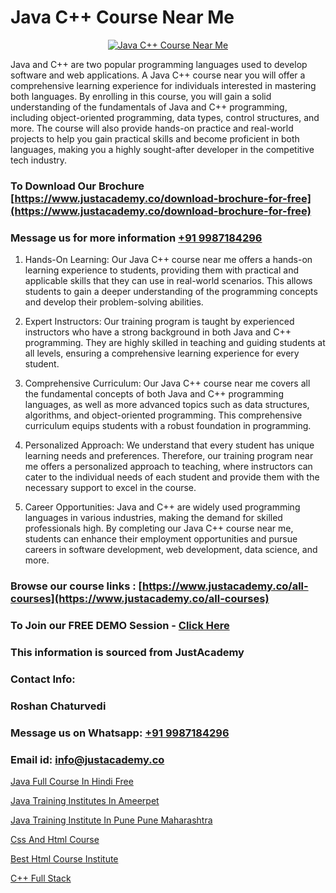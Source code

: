 # Java C++ Course Near Me

<p align="center">
  <a href="https://justacademy.co/course-detail/core-java-training">
    <img src="https://justacademy.co/storage2/course_image/1677245426_course_image.webp" alt="Java C++ Course Near Me">
  </a>
</p>


Java and C++ are two popular programming languages used to develop software and web applications. A Java C++ course near you will offer a comprehensive learning experience for individuals interested in mastering both languages. By enrolling in this course, you will gain a solid understanding of the fundamentals of Java and C++ programming, including object-oriented programming, data types, control structures, and more. The course will also provide hands-on practice and real-world projects to help you gain practical skills and become proficient in both languages, making you a highly sought-after developer in the competitive tech industry.
### To Download Our Brochure [https://www.justacademy.co/download-brochure-for-free](https://www.justacademy.co/download-brochure-for-free)
### Message us for more information [+91 9987184296](https://api.whatsapp.com/send?phone=919987184296)
1) Hands-On Learning: Our Java C++ course near me offers a hands-on learning experience to students, providing them with practical and applicable skills that they can use in real-world scenarios. This allows students to gain a deeper understanding of the programming concepts and develop their problem-solving abilities.

2) Expert Instructors: Our training program is taught by experienced instructors who have a strong background in both Java and C++ programming. They are highly skilled in teaching and guiding students at all levels, ensuring a comprehensive learning experience for every student.

3) Comprehensive Curriculum: Our Java C++ course near me covers all the fundamental concepts of both Java and C++ programming languages, as well as more advanced topics such as data structures, algorithms, and object-oriented programming. This comprehensive curriculum equips students with a robust foundation in programming.

4) Personalized Approach: We understand that every student has unique learning needs and preferences. Therefore, our training program near me offers a personalized approach to teaching, where instructors can cater to the individual needs of each student and provide them with the necessary support to excel in the course.

5) Career Opportunities: Java and C++ are widely used programming languages in various industries, making the demand for skilled professionals high. By completing our Java C++ course near me, students can enhance their employment opportunities and pursue careers in software development, web development, data science, and more.

### Browse our course links : [https://www.justacademy.co/all-courses](https://www.justacademy.co/all-courses) 
### To Join our FREE DEMO Session - [Click Here](https://www.justacademy.co/register-for-course-demo)


### This information is sourced from JustAcademy
### Contact Info:
### Roshan Chaturvedi
### Message us on Whatsapp: [+91 9987184296](https://api.whatsapp.com/send?phone=919987184296)
### Email id: [info@justacademy.co](mailto:info@justacademy.co)
                
[Java Full Course In Hindi Free](https://www.linkedin.com/pulse/java-full-course-hindi-free-justacademy-coimbatore-xsoxc/)

[Java Training Institutes In Ameerpet](https://www.linkedin.com/pulse/java-training-institutes-ameerpet-justacademy-chicago-xmjne?trackingId=jS64OEIP5JICQZFA5E922w%3D%3D&lipi=urn%3Ali%3Apage%3Ad_flagship3_company_admin%3BxzhODhyIS1OF3GFeJJCsZw%3D%3D)

[Java Training Institute In Pune Pune Maharashtra](https://medium.com/@mistersumit961/java-training-institute-in-pune-pune-maharashtra-59ffd409d74a)

[Css And Html Course](https://medium.com/@roneet705/css-and-html-course-769916950177)

[Best Html Course Institute](https://justacademyin.github.io/Articles/Best-Html-Course-Institute)

[C++ Full Stack](https://justacademyin.github.io/Articles/C++-Full-Stack)

